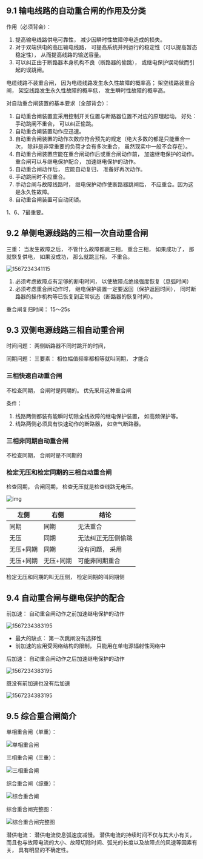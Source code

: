 ## 9.1 输电线路的自动重合闸的作用及分类

作用（必须背会）：

1. 提高输电线路供电可靠性， 减少因瞬时性故障停电造成的损失。
2. 对于双端供电的高压输电线路， 可提高系统并列运行的稳定性（可以提高暂态稳定性）， 从而提高线路的输送容量。 
3. 可以纠正由于断路器本身机构不良（断路器的偷跳）， 或继电保护误动做而引起的误跳闸。

电缆线路不装重合闸， 因为电缆线路发生永久性故障的概率高； 架空线路装重合闸， 架空线路发生永久性故障的概率低， 发生瞬时性故障的概率高。

对自动重合闸装置的基本要求（全部背会）：

1. 自动重合闸装置宜采用控制开关位置与断路器位置不对应的原理起动。 好处： 手动跳闸不重合， 可以纠正偷跳。
2. 自动重合闸装置动作应迅速。
3. 自动重合闸装置的动作次数应符合预先的规定（绝大多数的都是只能重合一次， 除非是非常重要的负荷才会有多次重合， 虽然现实中一般不会存在）。
4. 自动重合闸装置应能在重合闸动作后或重合闸动作前， 加速继电保护的动作。 重合闸可以与继电保护配合， 加速继电保护的动作。
5. 自动重合闸动作后， 应能自动复归， 准备好再次动作。
6. 手动跳闸时不应重合。
7. 手动合闸与故障线路时， 继电保护动作使断路器跳闸后， 不应重合。因为这是永久性故障。
8. 自动重合闸装置可自动闭锁。

1、6、7最重要。

## 9.2 单侧电源线路的三相一次自动重合闸

三重： 当发生故障之后， 不管什么故障都跳三相， 重合三相， 如果成功了， 那就恢复供电， 如果没成功， 那么就跳三相， 不重合。

![1567234341115](W:\Node\moderras.github.io\_drafts\三重.png)

1. 必须考虑故障点有足够的断电时间， 以使故障点绝缘强度恢复（息弧时间）
2. 必须考虑重合闸动作时， 继电保护装置一定要返回（保护返回时间）， 同时断路器的操作机构等已恢复到正常状态（断路器的恢复时间）。 

重合闸复归时间： 15～25s

## 9.3 双侧电源线路三相自动重合闸

时间问题： 两侧断路器不同时跳开的时间，

同期问题： 三要素： 相位幅值频率都相等就叫同期， 才能合 

### 三相快速自动重合闸

不检查同期， 合闸时是同期的。 优先采用这种重合闸

条件：

1. 线路两侧都装有能瞬时切除全线故障的继电保护装置， 如高频保护等。
2. 线路两侧必须具有快速动作的断路器， 如空气断路器。

### 三相非同期自动重合闸

不检查同期， 合闸时是不同期的

### 检定无压和检定同期的三相自动重合闸

检查同期， 合闸同期， 检查无压就是检查线路无电压。

![img](W:\Node\moderras.github.io\_drafts\检定无压和检定同期的三相自动重合闸.png)

| 左侧      | 右侧      | 结论               |
| --------- | --------- | ------------------ |
| 同期      | 同期      | 无法重合           |
| 无压      | 同期      | 无法纠正无压侧偷跳 |
| 无压+同期 | 同期      | 没有问题， 采用    |
| 无压+同期 | 无压+同期 | 可能非同期重合     |

检定无压和同期的叫无压侧， 检定同期的叫同期侧

## 9.4 自动重合闸与继电保护的配合

前加速： 自动重合闸动作之前加速继电保护的动作

![1567234383195](W:\Node\moderras.github.io\_drafts\前加速.png)

- 最大的缺点： 第一次跳闸没有选择性
- 前加速的应用受网络结构的限制， 只能用在单电源辐射性网络中

后加速： 自动重合闸动作之后加速继电保护的动作

![1567234383195](W:\Node\moderras.github.io\_drafts\后加速.png)

既没有前加速也没有后加速

![1567234383195](W:\Node\moderras.github.io\_drafts\自动重合闸与继电保护的配合.png)

## 9.5 综合重合闸简介

单相重合闸（单重）：

![单相重合闸](W:\Node\moderras.github.io\_drafts\单相重合闸.png)

三相重合闸（三重）：

![三相重合闸](W:\Node\moderras.github.io\_drafts\三重.png)

综合重合闸（综重）：

![综合重合闸](W:\Node\moderras.github.io\_drafts\综合重合闸.png)

综合重合闸完整图：

![综合重合闸完整图](W:\Node\moderras.github.io\_drafts\综合重合闸完整图.png)

潜供电流： 潜供电流使息弧速度减慢。 潜供电流的持续时间不仅与其大小有关， 而且也与故障电流的大小、故障切除时间、弧光的长度以及故障点的风速等因素有关， 具有明显的不确定性。 